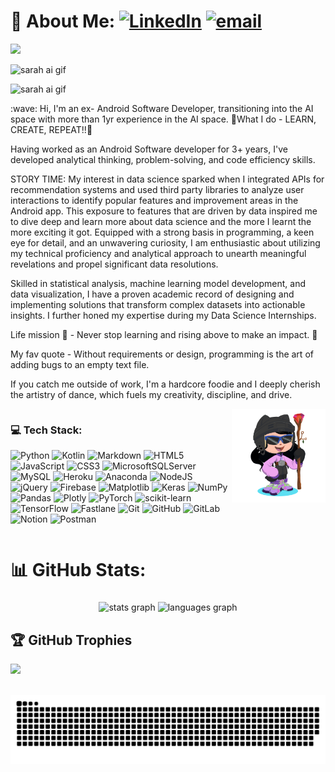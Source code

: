 # 💫 About Me: [![LinkedIn](https://img.shields.io/badge/LinkedIn-%230077B5.svg?logo=linkedin&logoColor=white)](https://linkedin.com/in/sarah-a-george/) [![email](https://img.shields.io/badge/Email-D14836?logo=gmail&logoColor=white)](mailto:devsarahgeo@gmail.com) 

![](https://quotes-github-readme.vercel.app/api?type=vertical&theme=light)

<img src="https://github.com/devsarahgeo/devsarahgeo/blob/main/sarah_ai_video.gif?raw=true" style="width: 100%; height: 200px; object-fit: cover;" alt="sarah ai gif">



![sarah ai gif](https://github.com/devsarahgeo/devsarahgeo/blob/main/sarah_ai_video.gif)

<p> :wave: Hi, I'm an ex- Android Software Developer, transitioning into the AI space with more than 1yr experience in the AI space.
🚀What I do - LEARN, CREATE, REPEAT!!🚀

Having worked as an Android Software developer for 3+ years, I've developed analytical thinking, problem-solving, and code efficiency skills.

STORY TIME: My interest in data science sparked when I integrated APIs for recommendation systems and used third party libraries to analyze user interactions to identify popular features and improvement areas in the Android app. This exposure to features that are driven by data inspired me to dive deep and learn more about data science and the more I learnt the more exciting it got. Equipped with a strong basis in programming, a keen eye for detail, and an unwavering curiosity, I am enthusiastic about utilizing my technical proficiency and analytical approach to unearth meaningful revelations and propel significant data resolutions.

Skilled in statistical analysis, machine learning model development, and data visualization, I have a proven academic record of designing and implementing solutions that transform complex datasets into actionable insights. I further honed my expertise during my Data Science Internships.

Life mission 🧬 - Never stop learning and rising above to make an impact. 🤏

My fav quote - Without requirements or design, programming is the art of adding bugs to an empty text file. 

If you catch me outside of work, I'm a hardcore foodie and I deeply cherish the artistry of dance, which fuels my creativity, discipline, and drive.
</p>

<img align="right" height="150" src="https://github.com/devsarahgeo/devsarahgeo/blob/main/sarah_anime"  />

<div style="display: flex; align-items: flex-start; justify-content: space-between;">

<div>

### 💻 Tech Stack:
![Python](https://img.shields.io/badge/python-3670A0?style=flat&logo=python&logoColor=ffdd54)
![Kotlin](https://img.shields.io/badge/kotlin-%237F52FF.svg?style=flat&logo=kotlin&logoColor=white)
![Markdown](https://img.shields.io/badge/markdown-%23000000.svg?style=flat&logo=markdown&logoColor=white)
![HTML5](https://img.shields.io/badge/html5-%23E34F26.svg?style=flat&logo=html5&logoColor=white)
![JavaScript](https://img.shields.io/badge/javascript-%23323330.svg?style=flat&logo=javascript&logoColor=%23F7DF1E)
![CSS3](https://img.shields.io/badge/css3-%231572B6.svg?style=flat&logo=css3&logoColor=white)
![MicrosoftSQLServer](https://img.shields.io/badge/Microsoft%20SQL%20Server-CC2927?style=flat&logo=microsoft%20sql%20server&logoColor=white)
![MySQL](https://img.shields.io/badge/mysql-4479A1.svg?style=flat&logo=mysql&logoColor=white)
![Heroku](https://img.shields.io/badge/heroku-%23430098.svg?style=flat&logo=heroku&logoColor=white)
![Anaconda](https://img.shields.io/badge/Anaconda-%2344A833.svg?style=flat&logo=anaconda&logoColor=white)
![NodeJS](https://img.shields.io/badge/node.js-6DA55F?style=flat&logo=node.js&logoColor=white)
![jQuery](https://img.shields.io/badge/jquery-%230769AD.svg?style=flat&logo=jquery&logoColor=white)
![Firebase](https://img.shields.io/badge/firebase-a08021?style=flat&logo=firebase&logoColor=ffcd34)
![Matplotlib](https://img.shields.io/badge/Matplotlib-%23ffffff.svg?style=flat&logo=Matplotlib&logoColor=black)
![Keras](https://img.shields.io/badge/Keras-%23D00000.svg?style=flat&logo=Keras&logoColor=white)
![NumPy](https://img.shields.io/badge/numpy-%23013243.svg?style=flat&logo=numpy&logoColor=white)
![Pandas](https://img.shields.io/badge/pandas-%23150458.svg?style=flat&logo=pandas&logoColor=white)
![Plotly](https://img.shields.io/badge/Plotly-%233F4F75.svg?style=flat&logo=plotly&logoColor=white)
![PyTorch](https://img.shields.io/badge/PyTorch-%23EE4C2C.svg?style=flat&logo=PyTorch&logoColor=white)
![scikit-learn](https://img.shields.io/badge/scikit--learn-%23F7931E.svg?style=flat&logo=scikit-learn&logoColor=white)
![TensorFlow](https://img.shields.io/badge/TensorFlow-%23FF6F00.svg?style=flat&logo=TensorFlow&logoColor=white)
![Fastlane](https://img.shields.io/badge/fastlane-%2382bd4e.svg?style=flat&logo=fastlane&logoColor=black)
![Git](https://img.shields.io/badge/git-%23F05033.svg?style=flat&logo=git&logoColor=white)
![GitHub](https://img.shields.io/badge/github-%23121011.svg?style=flat&logo=github&logoColor=white)
![GitLab](https://img.shields.io/badge/gitlab-%23181717.svg?style=flat&logo=gitlab&logoColor=white)
![Notion](https://img.shields.io/badge/Notion-%23000000.svg?style=flat&logo=notion&logoColor=white)
![Postman](https://img.shields.io/badge/Postman-FF6C37?style=flat&logo=postman&logoColor=white)

</div>

</div>


# 📊 GitHub Stats:

###

<div align="center">
  <img src="https://github-readme-stats.vercel.app/api?username=devsarahgeo&show_icons=true&theme=radical" height="150" alt="stats graph"  />
  <img src="https://github-readme-stats.vercel.app/api/top-langs?username=devsarahgeo&locale=en&hide_title=false&layout=compact&card_width=320&langs_count=5&theme=dracula&hide_border=false" height="150" alt="languages graph"  />
</div>

## 🏆 GitHub Trophies
![](https://github-profile-trophy.vercel.app/?username=devsarahgeo&theme=radical&no-frame=false&no-bg=true&margin-w=4)

<br clear="both">

<picture>
  <source media="(prefers-color-scheme: dark)" srcset="https://raw.githubusercontent.com/devsarahgeo/devsarahgeo/output/github-snake-dark.svg" />
  <source media="(prefers-color-scheme: light)" srcset="https://raw.githubusercontent.com/devsarahgeo/devsarahgeo/output/github-snake.svg" />
  <img alt="github-snake" src="https://raw.githubusercontent.com/devsarahgeo/devsarahgeo/output/github-snake.svg" />
</picture>

###
